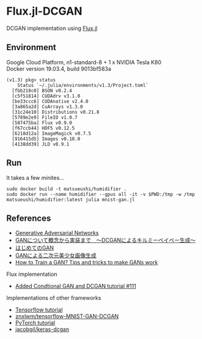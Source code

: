 Flux.jl-DCGAN
=============

DCGAN implementation using [Flux.jl](https://fluxml.ai/Flux.jl/stable/)


## Environment
Google Cloud Platform, n1-standard-8 + 1 x NVIDIA Tesla K80  
Docker version 19.03.4, build 9013bf583a

```shell
(v1.3) pkg> status
    Status `~/.julia/environments/v1.3/Project.toml`
  [fbb218c0] BSON v0.2.4
  [c5f51814] CUDAdrv v3.1.0
  [be33ccc6] CUDAnative v2.4.0
  [3a865a2d] CuArrays v1.3.0
  [31c24e10] Distributions v0.21.8
  [5789e2e9] FileIO v1.0.7
  [587475ba] Flux v0.9.0
  [f67ccb44] HDF5 v0.12.5
  [6218d12a] ImageMagick v0.7.5
  [916415d5] Images v0.18.0
  [4138dd39] JLD v0.9.1
```

## Run
It takes a few minites...
```shell
sudo docker build -t matsueushi/humidifier . 
sudo docker run --name humidifier --gpus all -it -v $PWD:/tmp -w /tmp matsueushi/humidifier:latest julia mnist-gan.jl
```

## References
- [Generative Adversarial Networks](https://arxiv.org/abs/1406.2661)
- [GANについて概念から実装まで　～DCGANによるキルミーベイベー生成～](https://qiita.com/taku-buntu/items/0093a68bfae0b0ff879d)  
- [はじめてのGAN](https://elix-tech.github.io/ja/2017/02/06/gan.html)
- [GANによる二次元美少女画像生成](https://medium.com/@crosssceneofwindff/ganによる二次元美少女画像生成-33047bb586a0)
- [How to Train a GAN? Tips and tricks to make GANs work](https://github.com/soumith/ganhacks)

Flux implementation
- [Added Condtional GAN and DCGAN tutorial #111](https://github.com/FluxML/model-zoo/pull/111)
  
Implementations of other frameworks
 - [Tensorflow tutorial](https://www.tensorflow.org/tutorials/generative/dcgan)
 - [znxlwm/tensorflow-MNIST-GAN-DCGAN](https://github.com/znxlwm/tensorflow-MNIST-GAN-DCGAN)
 - [PyTorch tutorial](https://pytorch.org/tutorials/beginner/dcgan_faces_tutorial.html)
 - [jacobgil/keras-dcgan](https://github.com/jacobgil/keras-dcgan)